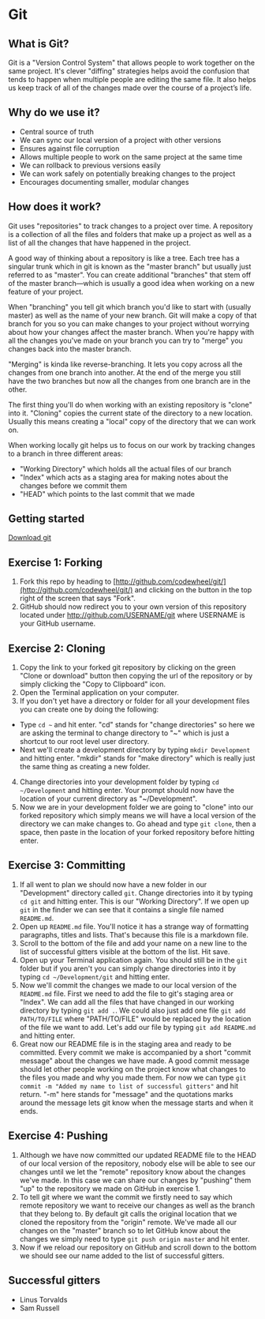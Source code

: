 # Git

## What is Git?
Git is a "Version Control System" that allows people to work together on the same project. It's clever "diffing" strategies helps avoid the confusion that tends to happen when multiple people are editing the same file. It also helps us keep track of all of the changes made over the course of a project’s life.

## Why do we use it?
- Central source of truth
- We can sync our local version of a project with other versions
- Ensures against file corruption
- Allows multiple people to work on the same project at the same time
- We can rollback to previous versions easily
- We can work safely on potentially breaking changes to the project
- Encourages documenting smaller, modular changes

## How does it work?
Git uses "repositories" to track changes to a project over time. A repository is a collection of all the files and folders that make up a project as well as a list of all the changes that have happened in the project.

A good way of thinking about a repository is like a tree. Each tree has a singular trunk which in git is known as the "master branch" but usually just referred to as "master". You can create additional "branches" that stem off of the master branch—which is usually a good idea when working on a new feature of your project.

When "branching" you tell git which branch you'd like to start with (usually master) as well as the name of your new branch. Git will make a copy of that branch for you so you can make changes to your project without worrying about how your changes affect the master branch. When you're happy with all the changes you've made on your branch you can try to "merge" you changes back into the master branch.

"Merging" is kinda like reverse-branching. It lets you copy across all the changes from one branch into another. At the end of the merge you still have the two branches but now all the changes from one branch are in the other.

The first thing you'll do when working with an existing repository is "clone" into it. "Cloning" copies the current state of the directory to a new location. Usually this means creating a "local" copy of the directory that we can work on.

When working locally git helps us to focus on our work by tracking changes to a branch in three different areas:
- "Working Directory" which holds all the actual files of our branch
- "Index" which acts as a staging area for making notes about the changes before we commit them
- "HEAD" which points to the last commit that we made

## Getting started
[Download git](https://git-scm.com/download)

## Exercise 1: Forking
1. Fork this repo by heading to [http://github.com/codewheel/git/](http://github.com/codewheel/git/) and clicking on the button in the top right of the screen that says "Fork".
2. GitHub should now redirect you to your own version of this repository located under http://github.com/USERNAME/git where USERNAME is your GitHub username.

## Exercise 2: Cloning
1. Copy the link to your forked git repository by clicking on the green "Clone or download" button then copying the url of the repository or by simply clicking the "Copy to Clipboard" icon.
2. Open the Terminal application on your computer.
3. If you don't yet have a directory or folder for all your development files you can create one by doing the following:
  - Type `cd ~` and hit enter. "cd" stands for "change directories" so here we are asking the terminal to change directory to "~" which is just a shortcut to our root level user directory.
  - Next we'll create a development directory by typing `mkdir Development` and hitting enter. "mkdir" stands for "make directory" which is really just the same thing as creating a new folder.
4. Change directories into your development folder by typing `cd ~/Development` and hitting enter. Your prompt should now have the location of your current directory as "~/Development".
6. Now we are in your development folder we are going to "clone" into our forked repository which simply means we will have a local version of the directory we can make changes to. Go ahead and type `git clone`, then a space, then paste in the location of your forked repository before hitting enter.

## Exercise 3: Committing
1. If all went to plan we should now have a new folder in our "Development" directory called `git`. Change directories into it by typing `cd git` and hitting enter. This is our "Working Directory". If we open up `git` in the finder we can see that it contains a single file named `README.md`.
2. Open up `README.md` file. You'll notice it has a strange way of formatting paragraphs, titles and lists. That's because this file is a markdown file.
3. Scroll to the bottom of the file and add your name on a new line to the list of successful gitters visible at the bottom of the list. Hit save.
4. Open up your Terminal application again. You should still be in the `git` folder but if you aren't you can simply change directories into it by typing `cd ~/Development/git` and hitting enter.
5. Now we'll commit the changes we made to our local version of the `README.md` file. First we need to add the file to git's staging area or "Index". We can add all the files that have changed in our working directory by typing `git add .`. We could also just add one file `git add PATH/TO/FILE` where "PATH/TO/FILE" would be replaced by the location of the file we want to add. Let's add our file by typing `git add README.md` and hitting enter.
6. Great now our README file is in the staging area and ready to be committed. Every commit we make is accompanied by a short "commit message" about the changes we have made. A good commit message should let other people working on the project know what changes to the files you made and why you made them. For now we can type `git commit -m "Added my name to list of successful gitters"` and hit return. "-m" here stands for "message" and the quotations marks around the message lets git know when the message starts and when it ends.

## Exercise 4: Pushing
1. Although we have now committed our updated README file to the HEAD of our local version of the repository, nobody else will be able to see our changes until we let the "remote" repository know about the changes we've made. In this case we can share our changes by "pushing" them "up" to the repository we made on GitHub in exercise 1.
2. To tell git where we want the commit we firstly need to say which remote repository we want to receive our changes as well as the branch that they belong to. By default git calls the original location that we cloned the repository from the "origin" remote. We've made all our changes on the "master" branch so to let GitHub know about the changes we simply need to type `git push origin master` and hit enter.
3. Now if we reload our repository on GitHub and scroll down to the bottom we should see our name added to the list of successful gitters.

## Successful gitters
- Linus Torvalds
- Sam Russell
